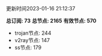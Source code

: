 更新时间2023-01-16 21:12:37

**总订阅: 73**
**总节点: 2165**
**有效节点: 570**
- trojan节点: 244
- v2ray节点: 147
- ss节点: 179
